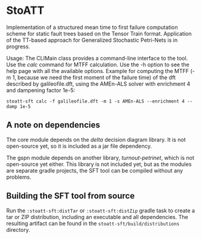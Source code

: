 # StoATT
Implementation of a structured mean time to first failure computation scheme for static fault trees based on the Tensor Train format.
Application of the TT-based approach for Generalized Stochastic Petri-Nets is in progress.

Usage:
The CLIMain class provides a command-line interface to the tool. Use the _calc_ command for MTFF calculation.
Use the -h option to see the help page with all the available options.
Example for computing the MTFF (-m 1, because we need the first moment of the failure time) of 
the dft described by galileofile.dft, using the AMEn-ALS solver with enrichment 4 and dampening factor 1e-5:

```
stoatt-sft calc -f galileofile.dft -m 1 -s AMEn-ALS --enrichment 4 --damp 1e-5
```

## A note on dependencies
The core module depends on the _delta_ decision diagram library. It is not open-source yet, so it is included
as a jar file dependency.

The gspn module depends on another library, _turnout-petrinet_, which is not open-source yet either. This library
is not included yet, but as the modules are separate gradle projects, the SFT tool can be compiled without any 
problems.

## Building the SFT tool from source
Run the ```:stoatt-sft:distTar``` or ```:stoatt-sft:distZip``` gradle task to create a tar or ZIP distribution, 
including an executable and all dependencies. The resulting artifact can be found in the 
```stoatt-sft/build/distributions``` directory.